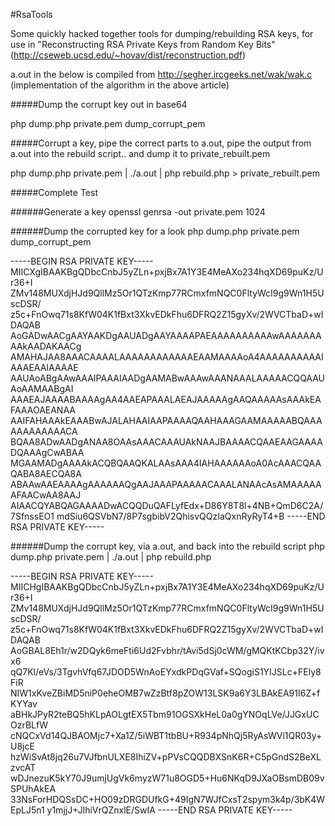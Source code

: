 #RsaTools

Some quickly hacked together tools for dumping/rebuilding RSA keys, for use in "Reconstructing RSA Private Keys from Random Key Bits" (http://cseweb.ucsd.edu/~hovav/dist/reconstruction.pdf)

a.out in the below is compiled from http://segher.ircgeeks.net/wak/wak.c (implementation of the algorithm in the above article)

#####Dump the corrupt key out in base64

php dump.php private.pem dump_corrupt_pem


#####Corrupt a key, pipe the correct parts to a.out, pipe the output from a.out into the rebuild script.. and dump it to private_rebuilt.pem

php dump.php private.pem | ./a.out | php rebuild.php > private_rebuilt.pem

#####Complete Test

######Generate a key
openssl genrsa -out private.pem 1024

######Dump the corrupted key for a look
php dump.php private.pem dump_corrupt_pem

-----BEGIN RSA PRIVATE KEY-----
MIICXgIBAAKBgQDbcCnbJ5yZLn+pxjBx7A1Y3E4MeAXo234hqXD69puKz/Ur36+I
ZMv148MUXdjHJd9QllMz5Or1QTzKmp77RCmxfmNQC0FltyWcI9g9Wn1H5UscDSR/
z5c+FnOwq71s8KfW04K1fBxt3XkvEDkFhu6DFRQ2Z15gyXv/2WVCTbaD+wIDAQAB
AoGADwAACgAAYAAKDgAAUADgAAYAAAAPAEAAAAAAAAAAwAAAAAAAAAkAADAKAACg
AMAHAJAA8AAACAAAALAAAAAAAAAAAAEAAMAAAAoA4AAAAAAAAAAIAAAEAAIAAAAE
AAUAoABgAAwAAAIPAAAIAADgAAMABwAAAwAAANAAALAAAAACQQAAUAoAAMAABgAI
AAAEAJAAAABAAAAgAA4AAEAPAAALAEAJAAAAAgAAQAAAAAsAAAkEAFAAAOAEANAA
AAIFAHAAAkEAAABwAJALAHAAIAAPAAAAQAAHAAAGAAMAAAAABQAAAAAAAAAAAACA
BQAA8ADwAADgANAA8OAAsAAACAAAUAkNAAJBAAAACQAAEAAGAAAADQAAAgCwABAA
MGAAMADgAAAAkACQBQAAQKALAAsAAA4IAHAAAAAAoA0AcAAACQAAQABA8AECQA8A
ABAAwAAEAAAAgAAAAAAQgAAJAAAPAAAAACAAALANAAcAsAMAAAAAAFAACwAA8AAJ
AIAACQYABQAGAAAADwACQQDuQAFLyfEdx+D86Y8T8l+4NB+QmD6C2A/7SfnssEO1
mdSiu6QSVbN7/8P7sgbibV2QhisvQQzIaQxnRyRyT4+B
-----END RSA PRIVATE KEY-----

######Dump the corrupt key, via a.out, and back into the rebuild script
php dump.php private.pem | ./a.out | php rebuild.php

-----BEGIN RSA PRIVATE KEY-----
MIICHgIBAAKBgQDbcCnbJ5yZLn+pxjBx7A1Y3E4MeAXo234hqXD69puKz/Ur36+I
ZMv148MUXdjHJd9QllMz5Or1QTzKmp77RCmxfmNQC0FltyWcI9g9Wn1H5UscDSR/
z5c+FnOwq71s8KfW04K1fBxt3XkvEDkFhu6DFRQ2Z15gyXv/2WVCTbaD+wIDAQAB
AoGBAL8Eh1r/w2DQyk6meFti6Ud2Fvbhr/tAvi5dSj0cWM/gMQKtKCbp32Y/ivx6
qQ7Kl/eVs/3TgvhVfq67JDOD5WnAoEYxdkPDqGVaf+SQogiS1YIJSLc+FEly8FiR
NIW1xKveZBiMD5niP0eheOMB7wZzBtf8pZOW13LSK9a6Y3LBAkEA91I6Z+fKYYav
aBHkJPyR2teBQ5hKLpAOLgtEX5Tbm91OGSXkHeL0a0gYNOqLVe/JJGxUCOzrBLfW
cNQCxVd14QJBAOMjc7+Xa1Z/5iWBT1tbBU+R934pNhQj5RyAsWVi1QR03y+U8jcE
hzWiSvAt8jq26u7VJfbnULXE8IhiZV+pPVsCQQDBXSnK6R+C5pGndS2BeXLzvcAT
wDJnezuK5kY70J9umjUgVk6myzW71u8OGD5+Hu6NKqD9JXaOBsmDB09vSPUhAkEA
33NsForHDQSsDC+HO09zDRGDUfkG+49IgN7WJfCxsT2spym3k4p/3bK4WEpLJ5n1
y1mjjJ+JlhiVrQZnxlE/SwIA
-----END RSA PRIVATE KEY-----

